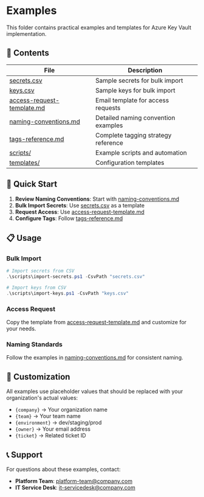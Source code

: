 # Examples

This folder contains practical examples and templates for Azure Key Vault implementation.

## 📁 Contents

| File                                                     | Description                         |
| -------------------------------------------------------- | ----------------------------------- |
| [secrets.csv](secrets.csv)                               | Sample secrets for bulk import      |
| [keys.csv](keys.csv)                                     | Sample keys for bulk import         |
| [access-request-template.md](access-request-template.md) | Email template for access requests  |
| [naming-conventions.md](naming-conventions.md)           | Detailed naming convention examples |
| [tags-reference.md](tags-reference.md)                   | Complete tagging strategy reference |
| [scripts/](scripts/)                                     | Example scripts and automation      |
| [templates/](templates/)                                 | Configuration templates             |

## 🚀 Quick Start

1. **Review Naming Conventions**: Start with [naming-conventions.md](naming-conventions.md)
2. **Bulk Import Secrets**: Use [secrets.csv](secrets.csv) as a template
3. **Request Access**: Use [access-request-template.md](access-request-template.md)
4. **Configure Tags**: Follow [tags-reference.md](tags-reference.md)

## 📋 Usage

### Bulk Import

```powershell
# Import secrets from CSV
.\scripts\import-secrets.ps1 -CsvPath "secrets.csv"

# Import keys from CSV
.\scripts\import-keys.ps1 -CsvPath "keys.csv"
```

### Access Request

Copy the template from [access-request-template.md](access-request-template.md) and customize for your needs.

### Naming Standards

Follow the examples in [naming-conventions.md](naming-conventions.md) for consistent naming.

## 🔧 Customization

All examples use placeholder values that should be replaced with your organization's actual values:

- `{company}` → Your organization name
- `{team}` → Your team name
- `{environment}` → dev/staging/prod
- `{owner}` → Your email address
- `{ticket}` → Related ticket ID

## 📞 Support

For questions about these examples, contact:

- **Platform Team**: platform-team@company.com
- **IT Service Desk**: it-servicedesk@company.com
